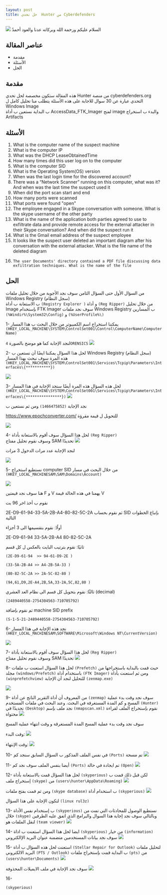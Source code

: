 ```yaml
--- 
layout: post
title: حل تحدي  Hunter من Cyberdefenders 
---
```


![](https://isolutions.com.ua/wp-content/uploads/2020/04/DigitalForensics.png)
السلام عليكم ورحمة الله وبركاته 
عدنا والعود أحمدٌ 

 

## عناصر المقالة 

- مقدمة 
- الأسئلة 
- الحل 


## مقدمة 

هذه المقالة ستكون مخصصة لحل تحدي  Hunter من منصة cyberdefenders.org 
التحدي عبارة عن 30 سوال للاجابة على هذه الأسئلة يتطلب منا تحليل كامل ل Windows Image  
ب البداية نستعين ب أداة AccessData_FTK_Imager لفتح image  والبدء ب استخراج Artifacts 

## الأسئلة 
1. What is the computer name of the suspect machine
2. What is the computer IP
3. What was the DHCP LeaseObtainedTime
4. How many times did this user log on to the computer
5. What is the computer SID
6. What is the Operating System(OS) version
7. When was the last login time for the discovered account?
8. There was a “Network Scanner” running on this computer, what was it? And when was the last time the suspect used it
9. When did the port scan start and end 
10. How many ports were scanned	
11. What ports were found "open"
12. The employee engaged in a Skype conversation with someone. What is the skype username of the other party
13. What is the name of the application both parties agreed to use to exfiltrate data and provide remote access for the external attacker in their Skype conversation? And when did the suspect run it 
14. What is the Gmail email address of the suspect employee
15. It looks like the suspect user deleted an important diagram after his conversation with the external attacker. What is the file name of the deleted diagram
16. 	The user Documents' directory contained a PDF file discussing data exfiltration techniques. What is the name of the file 



## الحل 
من السؤال الأول حتى السؤال الثامن سوف نجد الأجوبة من خلال  تحليل ملفات Windows Registry (سجل النظام)  
ب الاستعانة ب أداة  `(Registry Explorer )` و أداة `(Reg Ripper)`
من خلال تحليل Image  بإستخدام FTK Imager  سوف نجد ملفات Windows Registry ب المسارين 
`(%Windir%\System32\Config)` و `(%UserProfile%\)`

1- يمكننا استخراج اسم الكمبيوتر من خلال  البحث ب هذا المسار   
`(HKEY_LOCAL_MACHINE\SYSTEM\ControlSet001\Control\ComputerName\ComputerName)`

لنجد الإجابة كما هو موضح بالصورة  `4ORENSICS`
![](https://i.ibb.co/hWLn0B8/q1.png)

2-  لحل هذا السؤال يمكننا ايضًا أن نستعين ب Windows Registry (سجل النظام)  
هذه المرة سوف نبحث بهذا المسار 
`(HKEY_LOCAL_MACHINE\SYSTEM\ControlSet001\Services\Tcpip\Parameters\Interfaces\{***********})`

![](https://i.ibb.co/PW0wVgk/Q2.png)

3-  لحل هذه السؤال هذه المرة  أيضًا سنجد الإجابة في هذا المسار 
`(HKEY_LOCAL_MACHINE\SYSTEM\ControlSet001\Services\Tcpip\Parameters\Interfaces\{****************})`
![](https://i.ibb.co/LPDQ6CJ/Q3.png)

نجد الإجابة 
`(1466475852)`
ومن ثم نستعين ب

 https://www.epochconverter.com/ 
للتحويل ل قيمة مقرؤة 

![](https://i.ibb.co/mR95B30/q3-con.png)


4- لحل هذا السؤال سوف أقوم بالاستعانة بأداة `(Reg Ripper)`  
وسوف نقوم تحليل مفتاح SAM  تحديدًا 
![](https://i.ibb.co/kmsVjcB/q4-reg.png)

لنجد الإجابة عدد مرات الدخول 3 مرات 

![](https://i.ibb.co/kgPYYwr/q4.png)

5- نستطيع استخراج computer SID من خلال البحث في مسار 
`(HKEY_LOCAL_MACHINESAM\SAM\Domains\Account)`

![](https://i.ibb.co/4gfYbb8/Q5.png)

هنا سوف نجد قيمتين F و V 
يهمنا في هذه الحالة قيمة V  

نقوم ب أخذ اخر 96 بت

2E-D9-61-94-33-5A-2B-A4-80-82-5C-2A
 ثم نقوم بحساب SID  بإتباع الخطوات التالية 


أولًا: نقوم بتقسيمها الى 3 أجزاء

2E-D9-61-94 33-5A-2B-A4 80-82-5C-2A


ثانيًا: نقوم بترتيب البايت بالعكس ل كل قسم

`(2E-D9-61-94  >> 94-61-D9-2E )`

`(33-5A-2B-A4 >> A4-2B-5A-33 )`

`(80-82-5C-2A >> 2A-5C-82-80 )`

`(94,61,D9,2E-A4,2B,5A,33-2A,5C,82,80 )`


ثالثًا: نقوم بتحويل كل قسم الى نظام العد العشري (decimal)

`(2489440558-2754304563-710705792)`

ثم نقوم بإضافة machine SID prefix

`(S-1-5-21-2489440558-2754304563-710705792)`


6- نجد هذه الإجابة في هذا المسار 
`(HKEY_LOCAL_MACHINESAM\SOFTWARE\Microsoft\Windows NT\CurrentVersion)`

![](https://i.ibb.co/kKNTjZh/q6.png)

7- لحل هذا السؤال سوف أقوم بالاستعانة بأداة `(Reg Ripper)`  
وسوف نقوم تحليل مفتاح SAM  تحديدًا 
![](https://i.ibb.co/zQtYVRw/q8.png)

8- لحل هذا السؤال استعنت ب 
ملفات `(Prefetch)`  حيث قمت بالبداية باستخراجها من 
مجلد `(windows/Prefetch)` باستخدام أداة `(FTK Imager)` ومن ثم استعنت بأداة `(winprefetchview)` للتحليل 
لنجد أن الإجابة  `(zenmap.exe)`

![](https://i.ibb.co/tDGwnNx/q9.png)



9- من المعروف أن أداة التقرير الناتج عن أداة  `(zenmap)` سوف نجد وقت بدء عملية المسح و كم المدة المستغرقة في البحث. 
 وعند البحث في ملفات المستخدم `(Hunter)` تحديدًا في `(Desktop)` 
نجد ملف بإسم `(nmapscan.xml)` 
نقوم بإستخراج الملف لقراءة محتواة 
![](https://i.ibb.co/jZR8pFx/q10.png)

سوف نجد وقت بدء عملية المسح المدة المستغرقة و وقت انتهاء عملية المسح 

وقت البدء: 
![](https://i.ibb.co/ypKjqVv/Q10-1.png)

وقت الإنتهاء:
![](https://i.ibb.co/ypKjqVv/Q10-1.png)

10- في نفس الملف المذكور ب السؤال السابق سنجد كم `(Ports)` تم مسحة 
![](https://i.ibb.co/7JkQxT7/q11.png)

11- أيضا بنفس الملف سوف نجد  كم `(Ports)` تم  ايجادة في حالة `(Open)` 
![](https://i.ibb.co/ZRrcHPT/q12.png)
 
12- لحل هذا السؤال قمت بالاستعانة بأداة `(skyperious)`
لكن قبل ذلك قمت ب إستخراج ملف `(skype)` 
من `(users\hunter\AppData\Roaming)` 
![](https://i.ibb.co/CW9xT08/q13-1.png)


ومن ثم  قمت بفتح ملفات `(skype database)` ب استخدام أداة `(skyperious)`
![](https://i.ibb.co/Cbvn3fL/Q13.png)

لتكون الإجابة على هذا السؤال `(linux rul3z)` 

13- ب إستخدام نفس الأداة `(skyperious)` نستطيع الوصول للمحادثات التي تمت من خلال 
`(skype)` وبالتالي سوف نجد إجابة هذا السوال والبرامج الذي اتفق عليه الطرفين 
لنقل الملفات هو  `(team viewer)`
![](https://i.ibb.co/HrKktJ9/Q14.png)

14- ايضا لحل هذا السؤال استعنت ب اداة `(skyperious)` 
من خيار `(information)` سوف نجد بيانات المستخدمين متضمنة عنوان البريد الإالكتروني 
![](https://i.ibb.co/nmXc7QD/Q15.png)

15- استعنت لحل هذه السؤال ب أداة `(Stellar Repair for Outlook)`  لتحليل ملفات البريد الالكتروني  `(PTS / Outlook)`
ب البداية قمت بإستخراج ملفات  `(pts)`  من `(users\hunter\Documents)`
![](https://i.ibb.co/Y8xGTBz/q16-1.png)

سوف نجد الإجابة في ملف الايميلات المحذوفة 
![](https://i.ibb.co/6ZZfs8x/q16.png)


16- 



 `(skyperious)`
